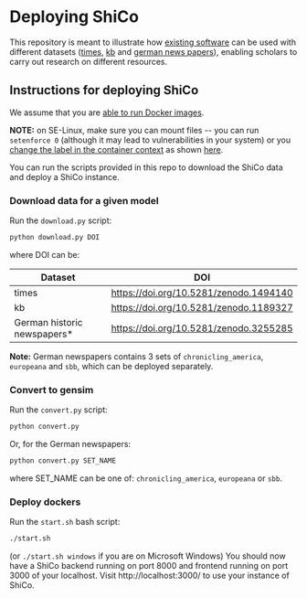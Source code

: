 # Deploying ShiCo

This repository is meant to illustrate how [existing software](https://github.com/NLeSC/ShiCo) can be used with different datasets ([times](https://doi.org/10.5281/zenodo.1494140), [kb](https://doi.org/10.5281/zenodo.1189327) and [german news papers](https://doi.org/10.5281/zenodo.3255285)), enabling scholars to carry out research on different resources.

## Instructions for deploying ShiCo

We assume that you are [able to run Docker images](https://docs.docker.com/get-started/).

**NOTE:** on SE-Linux, make sure you can mount files -- you can run `setenforce 0` (although it may lead to vulnerabilities in your system) or you [change the label in the container context](https://docs.docker.com/engine/reference/commandline/run/) as shown [here](https://prefetch.net/blog/2017/09/30/using-docker-volumes-on-selinux-enabled-servers/).

You can run the scripts provided in this repo to download the ShiCo data and deploy a ShiCo instance.

### Download data for a given model

Run the `download.py` script:
```bash
python download.py DOI
```

where DOI can be:

| Dataset | DOI  |
|---|---|
| times | https://doi.org/10.5281/zenodo.1494140 |
| kb    | https://doi.org/10.5281/zenodo.1189327 |
| German historic newspapers\* | https://doi.org/10.5281/zenodo.3255285 |

**Note:** German newspapers contains 3 sets of `chronicling_america`, `europeana` and `sbb`, which can be deployed separately.

### Convert to gensim

Run the `convert.py` script:
```bash
python convert.py
```

Or, for the German newspapers:
```bash
python convert.py SET_NAME
```
where SET_NAME can be one of: `chronicling_america`, `europeana` or `sbb`.

### Deploy dockers

Run the `start.sh` bash script:
```bash
./start.sh
```

(or `./start.sh windows` if you are on Microsoft Windows) You should now have a ShiCo backend running on port 8000 and frontend running on port 3000 of your localhost. Visit http://localhost:3000/ to use your instance of ShiCo.
